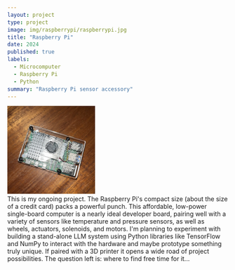 ```yaml
---
layout: project
type: project
image: img/raspberrypi/raspberrypi.jpg
title: "Raspberry Pi"
date: 2024
published: true
labels:
  - Microcomputer
  - Raspberry Pi
  - Python
summary: "Raspberry Pi sensor accessory"
---
```


<div class="text-center p-4">
  <img width="200px" src="../img/raspberrypi/raspberrypi2.jpg" class="img-thumbnail" >
</div>
This is my ongoing project.
The Raspberry Pi's compact size (about the size of a credit card) packs a powerful punch.
This affordable, low-power single-board computer is a nearly ideal developer board, 
pairing well with a variety of sensors like temperature and pressure sensors, 
as well as wheels, actuators, solenoids, and motors. I'm planning to experiment with building a stand-alone LLM system using Python libraries 
like TensorFlow and NumPy to interact with the hardware and maybe prototype something truly unique. 
If paired with a 3D printer it opens a wide road of project possibilities.  The question left is: where to find free time for it...
